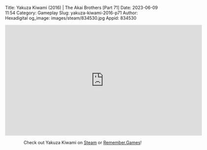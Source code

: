 Title: Yakuza Kiwami (2016) | The Akai Brothers [Part 71]
Date: 2023-06-09 11:54
Category: Gameplay
Slug: yakuza-kiwami-2016-p71
Author: Hexadigital
og_image: images/steam/834530.jpg
Appid: 834530

<center><iframe src="https://www.youtube.com/embed/4CVfeRR8kn8?feature=oembed" allow="accelerometer; autoplay; encrypted-media; gyroscope; picture-in-picture" width="640" height="360" frameborder="0"></iframe>

Check out Yakuza Kiwami on [Steam](https://store.steampowered.com/app/834530/?curator_clanid=34633900) or [Remember.Games](https://remember.games/game/342/)!</center>